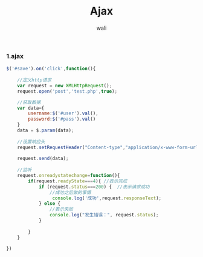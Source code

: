 ﻿---
layout: post
title: Ajax  #标题
tagline: Ajax简单的封装
category: javascript      #分类
author: wali    #作者
tag: Ajax     #标签
ghurl:        #github url
ghurl_zip:    #github zip下载

post_nav: ["1.ajax"]
---

### 1.ajax

```javascript
$('#save').on('click',function(){
		
	//定义http请求
	var request = new XMLHttpRequest();	
	request.open('post','test.php',true);

	//获取数据
	var data={
		username:$('#user').val(),
		password:$('#pass').val()
	}
	data = $.param(data);
		
	//设置响应头
	request.setRequestHeader("Content-type","application/x-www-form-urlencoded");
	
	request.send(data);
	
	//监听
	request.onreadystatechange=function(){
		if(request.readyState===4){ //表示完成
			if (request.status===200) {  //表示请求成功
				//成功之后做的事情
				 console.log('成功',request.responseText);
			} else {  
				//表示失败
				console.log("发生错误：", request.status);
			}
			
		}
	}
		
})

```








